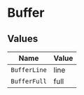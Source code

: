 # Buffer


## Values

| Name         | Value        |
| ------------ | ------------ |
| `BufferLine` | line         |
| `BufferFull` | full         |